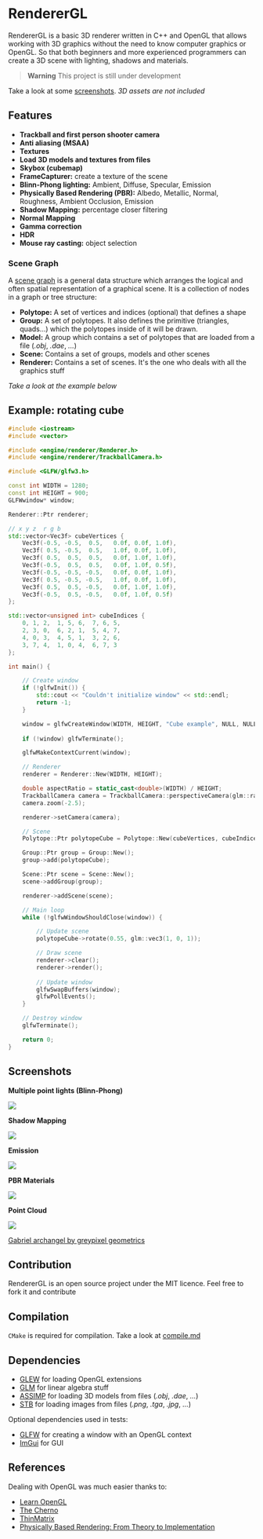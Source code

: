 # RendererGL

RendererGL is a basic 3D renderer written in C++ and OpenGL that allows working with 3D graphics without the need to know computer graphics or OpenGL. So that both beginners and more experienced programmers can create a 3D scene with lighting, shadows and materials.

> **Warning** This project is still under development

Take a look at some [screenshots](#screenshots). *3D assets are not included*

## Features

* **Trackball and first person shooter camera**
* **Anti aliasing (MSAA)**
* **Textures**
* **Load 3D models and textures from files**
* **Skybox (cubemap)**
* **FrameCapturer:** create a texture of the scene
* **Blinn-Phong lighting:** Ambient, Diffuse, Specular, Emission
* **Physically Based Rendering (PBR):** Albedo, Metallic, Normal, Roughness, Ambient Occlusion, Emission
* **Shadow Mapping:** percentage closer filtering
* **Normal Mapping**
* **Gamma correction**
* **HDR**
* **Mouse ray casting:** object selection

### Scene Graph

A [scene graph](https://en.wikipedia.org/wiki/Scene_graph) is a general data structure which arranges the logical and often spatial representation of a graphical scene. It is a collection of nodes in a graph or tree structure:

* **Polytope:** A set of vertices and indices (optional) that defines a shape
* **Group:** A set of polytopes. It also defines the primitive (triangles, quads...) which the polytopes inside of it will be drawn.
* **Model:** A group which contains a set of polytopes that are loaded from a file (*.obj*, *.dae*, *...*)
* **Scene:** Contains a set of groups, models and other scenes
* **Renderer:** Contains a set of scenes. It's the one who deals with all the graphics stuff

*Take a look at the example below*

## Example: rotating cube

```cpp
#include <iostream>
#include <vector>

#include <engine/renderer/Renderer.h>
#include <engine/renderer/TrackballCamera.h>

#include <GLFW/glfw3.h>

const int WIDTH = 1280;
const int HEIGHT = 900;
GLFWwindow* window;

Renderer::Ptr renderer;

// x y z  r g b
std::vector<Vec3f> cubeVertices {
    Vec3f(-0.5, -0.5,  0.5,   0.0f, 0.0f, 1.0f),
    Vec3f( 0.5, -0.5,  0.5,   1.0f, 0.0f, 1.0f),
    Vec3f( 0.5,  0.5,  0.5,   0.0f, 1.0f, 1.0f),
    Vec3f(-0.5,  0.5,  0.5,   0.0f, 1.0f, 0.5f),
    Vec3f(-0.5, -0.5, -0.5,   0.0f, 0.0f, 1.0f),
    Vec3f( 0.5, -0.5, -0.5,   1.0f, 0.0f, 1.0f),
    Vec3f( 0.5,  0.5, -0.5,   0.0f, 1.0f, 1.0f),
    Vec3f(-0.5,  0.5, -0.5,   0.0f, 1.0f, 0.5f)
};

std::vector<unsigned int> cubeIndices {
    0, 1, 2,  1, 5, 6,  7, 6, 5,
    2, 3, 0,  6, 2, 1,  5, 4, 7,
    4, 0, 3,  4, 5, 1,  3, 2, 6,
    3, 7, 4,  1, 0, 4,  6, 7, 3 
};

int main() {

    // Create window
    if (!glfwInit()) {
        std::cout << "Couldn't initialize window" << std::endl;
        return -1;
    }

    window = glfwCreateWindow(WIDTH, HEIGHT, "Cube example", NULL, NULL);
    
    if (!window) glfwTerminate();

    glfwMakeContextCurrent(window);

    // Renderer
    renderer = Renderer::New(WIDTH, HEIGHT);

    double aspectRatio = static_cast<double>(WIDTH) / HEIGHT;
    TrackballCamera camera = TrackballCamera::perspectiveCamera(glm::radians(45.0f), aspectRatio, 0.1, 1000);
    camera.zoom(-2.5);

    renderer->setCamera(camera);

    // Scene
    Polytope::Ptr polytopeCube = Polytope::New(cubeVertices, cubeIndices);

    Group::Ptr group = Group::New();
    group->add(polytopeCube);

    Scene::Ptr scene = Scene::New();
    scene->addGroup(group);

    renderer->addScene(scene);

    // Main loop
    while (!glfwWindowShouldClose(window)) {

        // Update scene
        polytopeCube->rotate(0.55, glm::vec3(1, 0, 1));

        // Draw scene
        renderer->clear();
        renderer->render();
        
        // Update window
        glfwSwapBuffers(window);
        glfwPollEvents();
    }

    // Destroy window
    glfwTerminate();

    return 0;
}
```

## Screenshots

**Multiple point lights (Blinn-Phong)**

![](img/lighting.png)

**Shadow Mapping**

![](img/shadows.png)

**Emission**

![](img/emission.png)

**PBR Materials**

![](img/pbr.png)

**Point Cloud**

![](img/pointcloud.png)

[Gabriel archangel by greypixel geometrics](https://skfb.ly/6GvWu)

## Contribution

RendererGL is an open source project under the MIT licence. Feel free to fork it and contribute

## Compilation

`CMake` is required for compilation. Take a look at [compile.md](compile.md)

## Dependencies

* [GLEW](https://github.com/nigels-com/glew) for loading OpenGL extensions
* [GLM](https://github.com/g-truc/glm) for linear algebra stuff
* [ASSIMP](https://github.com/assimp/assimp) for loading 3D models from files (*.obj*, *.dae*, *...*)
* [STB](https://github.com/nothings/stb) for loading images from files (*.png*, *.tga*, *.jpg*, *...*)

Optional dependencies used in tests:

* [GLFW](https://github.com/glfw/glfw) for creating a window with an OpenGL context
* [ImGui](https://github.com/ocornut/imgui) for GUI

## References

Dealing with OpenGL was much easier thanks to:

* [Learn OpenGL](https://learnopengl.com/)
* [The Cherno](https://www.youtube.com/@TheCherno)
* [ThinMatrix](https://www.youtube.com/@ThinMatrix)
* [Physically Based Rendering: From Theory to Implementation](https://www.pbr-book.org/)